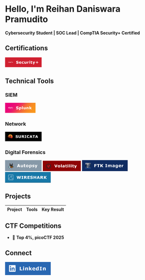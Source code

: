 # Hello, I'm Reihan Daniswara Pramudito  
**Cybersecurity Student | SOC Lead | CompTIA Security+ Certified**  

## Certifications
<div>
<a href="https://www.credly.com/badges/134605a6-dea1-48d6-8b88-16b9c1a3c348">
<img src="https://github.com/ReihanPramudito/ReihanPramudito/blob/main/ImageAssets/security+.png?raw=true" width="120" alt="Security+"/>
</a>
</div>

## Technical Tools

### SIEM
<div>
    <img src="https://github.com/ReihanPramudito/ReihanPramudito/blob/main/ImageAssets/splunk.png?raw=true" width="100" alt="Splunk"/>
</div>

### Network
<div>
    <img src="https://github.com/ReihanPramudito/ReihanPramudito/blob/main/ImageAssets/suricata.png?raw=true" width="120" alt="Suricata"/>
</div>

### Digital Forensics

<div>
    <img src="https://github.com/ReihanPramudito/ReihanPramudito/blob/main/ImageAssets/autopsy.png?raw=true" width="120" alt="Autopsy"/>
    <img src="https://github.com/ReihanPramudito/ReihanPramudito/blob/main/ImageAssets/volatility.png?raw=true" width="125" alt="Volatility"/>
    <img src="https://github.com/ReihanPramudito/ReihanPramudito/blob/main/ImageAssets/ftkimager.png?raw=true" width="150" alt="FTK Imager"/>
    <img src="https://github.com/ReihanPramudito/ReihanPramudito/blob/main/ImageAssets/wireshark.png?raw=true" width="150" alt="Wireshark"/>
</div>


## Projects

| Project | Tools | Key Result |  
|---------|-------|------------|  

## CTF Competitions
- 🥇 **Top 4%, picoCTF 2025**  

## Connect
<a href="https://linkedin.com/in/reihan-daniswara/">
  <img src="https://github.com/ReihanPramudito/ReihanPramudito/blob/main/ImageAssets/linkedin.png?raw=true" width="150" alt="LinkedIn"/>
</a>
